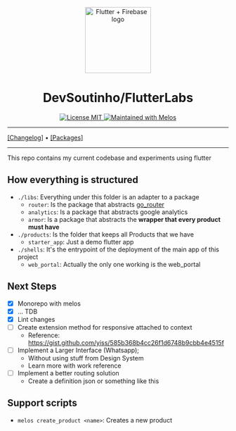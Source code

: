 <p align="center">
  <a href="https://github.com/devsoutinho">
    <img width="150px" src="https://github.com/devsoutinho.png" alt="Flutter + Firebase logo"><br/>
  </a>
  <h1 align="center">DevSoutinho/FlutterLabs</h1>
</p>

<p align="center">
  <a href="./LICENSE">
    <img src="https://img.shields.io/badge/licence-MIT-blue.svg" alt="License MIT" />
  </a>
  <a href="https://github.com/invertase/melos">
    <img src="https://img.shields.io/badge/maintained%20with-melos-f700ff.svg" alt="Maintained with Melos" />
  </a>
</p>

---

[[Changelog]](./CHANGELOG.md) • [[Packages]](#)

---

This repo contains my current codebase and experiments using flutter

## How everything is structured

- `./libs`: Everything under this folder is an adapter to a package
  - `router`: Is the package that abstracts [go_router](https://pub.dev/packages/go_router)
  - `analytics`: Is a package that abstracts google analytics
  - `armor`: Is a package that abstracts the **wrapper that every product must have**
- `./products`: Is the folder that keeps all Products that we have
  - `starter_app`: Just a demo flutter app
- `./shells`: It's the entrypoint of the deployment of the main app of this project
  - `web_portal`: Actually the only one working is the web_portal

## Next Steps
- [X] Monorepo with melos
- [X] ... TDB
- [X] Lint changes
- [ ] Create extension method for responsive attached to context
  - Reference: https://gist.github.com/yiss/585b368b4cc26f1d6748b9cbb4e4515f
- [ ] Implement a Larger Interface (Whatsapp);
  - Without using stuff from Design System
  - Learn more with work reference
- [ ] Implement a better routing solution 
  - Create a definition json or something like this

## Support scripts

- `melos create_product <name>`: Creates a new product
